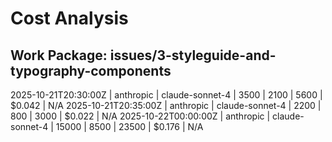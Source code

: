 # Cost Analysis

## Work Package: issues/3-styleguide-and-typography-components

2025-10-21T20:30:00Z | anthropic | claude-sonnet-4 | 3500 | 2100 | 5600 | $0.042 | N/A
2025-10-21T20:35:00Z | anthropic | claude-sonnet-4 | 2200 | 800 | 3000 | $0.022 | N/A
2025-10-22T00:00:00Z | anthropic | claude-sonnet-4 | 15000 | 8500 | 23500 | $0.176 | N/A

